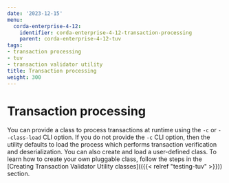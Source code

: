 ```yaml
---
date: '2023-12-15'
menu:
  corda-enterprise-4-12:
    identifier: corda-enterprise-4-12-transaction-processing
    parent: corda-enterprise-4-12-tuv
tags:
- transaction processing
- tuv
- transaction validator utility
title: Transaction processing
weight: 300
---
```


# Transaction processing

You can provide a class to process transactions at runtime using the `-c` or `--class-load` CLI option. If you do not provide the `-c` CLI option, then the utility defaults to load the process which performs transaction verification and deserialization.
You can also create and load a user-defined class. To learn how to create your own pluggable class, follow the steps in the [Creating Transaction Validator Utility classes](({{< relref "testing-tuv" >}})) section.
